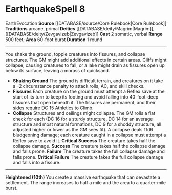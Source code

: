 ﻿---
actions: '[two-actions]'
area: 60-foot burst
bloodline: null
component:
- Somatic
- Verbal
cost: null
deity:
- '[[DATABASE/deity/Magrim|Magrim]]'
- '[[DATABASE/deity/Magrim|Magrim]]'
- '[[DATABASE/deity/Zevgavizeb|Zevgavizeb]]'
domain: null
duration: 1 round
element: Earth
heighten: 10th
heighten_level: 8, 10
id: '95'
lesson: null
level: '8'
mystery: null
name: Earthquake
patron_theme: null
range: 500 feet
rarity: Common
requirement: null
rus_type_level: null
saving_throw: null
school: Evocation
source: '[[DATABASE/source/Core Rulebook|Core Rulebook]]'
target: null
tradition:
- Arcane
- Primal
trait:
- '[[DATABASE/trait/Earth|Earth]]'
- '[[DATABASE/trait/Evocation|Evocation]]'
trigger: null
type: Spell

---
# Earthquake<span class="item-type">Spell 8</span>

<span class="item-trait">Earth</span><span class="item-trait">Evocation</span>
**Source** [[DATABASE/source/Core Rulebook|Core Rulebook]] 
**Traditions** arcane, primal
**Deities** [[DATABASE/deity/Magrim|Magrim]], [[DATABASE/deity/Zevgavizeb|Zevgavizeb]]
**Cast** <span class="action-icon">2</span> somatic, verbal
**Range** 500 feet; **Area** 60-foot burst
**Duration** 1 round

---
You shake the ground, topple creatures into fissures, and collapse structures.
 The GM might add additional effects in certain areas. Cliffs might collapse, causing creatures to fall, or a lake might drain as fissures open up below its surface, leaving a morass of quicksand.

* **Shaking Ground** The ground is difficult terrain, and creatures on it take a –2 circumstance penalty to attack rolls, AC, and skill checks. 
* **Fissures** Each creature on the ground must attempt a Reflex save at the start of its turn to keep its footing and avoid falling into 40-foot-deep fissures that open beneath it. The fissures are permanent, and their sides require DC 15 Athletics to Climb. 
* **Collapse** Structures and ceilings might collapse. The GM rolls a flat check for each (DC 16 for a sturdy structure, DC 14 for an average structure and most natural formations, DC 9 for a shoddy structure, all adjusted higher or lower as the GM sees fit). A collapse deals 11d6 bludgeoning damage; each creature caught in a collapse must attempt a Reflex save to avoid it.
**Critical Success** The creature takes half the collapse damage.
**Success** The creature takes half the collapse damage and falls prone.
**Failure** The creature takes the full collapse damage and falls prone.
**Critical Failure** The creature takes the full collapse damage and falls into a fissure.

---
**Heightened (10th)** You create a massive earthquake that can devastate a settlement. The range increases to half a mile and the area to a quarter-mile burst.